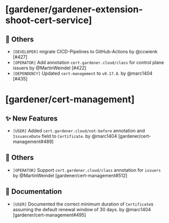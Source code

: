 # [gardener/gardener-extension-shoot-cert-service]

## 🏃 Others

- `[DEVELOPER]` migrate CICD-Pipelines to GitHub-Actions by @ccwienk [#427]
- `[OPERATOR]` Add annotation `cert.gardener.cloud/class` for control plane issuers by @MartinWeindel [#422]
- `[DEPENDENCY]` Updated `cert-management` to `v0.17.8`. by @marc1404 [#435]
# [gardener/cert-management]

## ✨ New Features

- `[USER]` Added `cert.gardener.cloud/not-before` annotation and `IssuanceDate` field to `Certificate`. by @marc1404 [gardener/cert-management#489]
## 🏃 Others

- `[OPERATOR]` Support `cert.gardener.cloud/class` annotation for `issuers` by @MartinWeindel [gardener/cert-management#512]
## 📖 Documentation

- `[USER]` Documented the correct minimum duration of `Certificate`s assuming the default renewal window of 30 days. by @marc1404 [gardener/cert-management#495]
